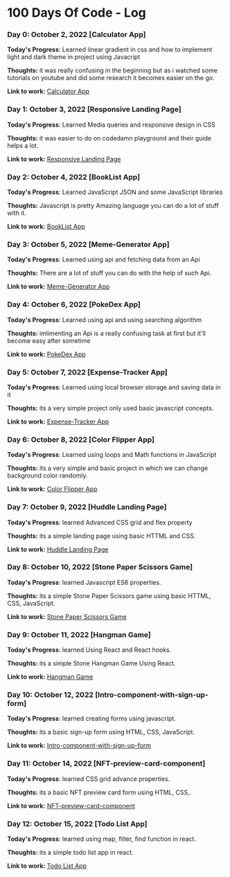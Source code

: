 # 100 Days Of Code - Log

### Day 0: October 2, 2022 [Calculator App]

**Today's Progress**: Learned linear gradient in css and how to implement light and dark theme in project using Javacript

**Thoughts:** it was really confusing in the beginning but as i watched some tutorials on youtube and did some research it becomes easier on the go.

**Link to work:** [Calculator App](https://vinaykishor19.github.io/calculator/)

### Day 1: October 3, 2022 [Responsive Landing Page]

**Today's Progress**: Learned Media queries and responsive design in CSS

**Thoughts:** it was easier to do on codedamn playground and their guide helps a lot.

**Link to work:** [Responsive Landing Page](https://vinaykishor19.github.io/Responsive-landing-page/)

### Day 2: October 4, 2022 [BookList App]

**Today's Progress**: Learned JavaScript JSON and some JavaScript libraries

**Thoughts:** Javascript is pretty Amazing language you can do a lot of stuff with it.

**Link to work:** [BookList App](https://vinaykishor19.github.io/BookList-App.github.io/)

### Day 3: October 5, 2022 [Meme-Generator App]

**Today's Progress**: Learned using api and fetching data from an Api

**Thoughts:** There are a lot of stuff you can do with the help of such Api.

**Link to work:** [Meme-Generator App](https://vinaykishor19.github.io/Meme-Generator/)

### Day 4: October 6, 2022 [PokeDex App]

**Today's Progress**: Learned using api and using searching algorithm

**Thoughts:** imlimenting an Api is a really confusing task at first but it'll become easy after sometime

**Link to work:** [PokeDex App](https://vinaykishor19.github.io/PokeDex/)

### Day 5: October 7, 2022 [Expense-Tracker App]

**Today's Progress**: Learned using local browser storage and saving data in it

**Thoughts:** its a very simple project only used basic javascript concepts.

**Link to work:** [Expense-Tracker App](https://vinaykishor19.github.io/Expense-Tracker-App/)

### Day 6: October 8, 2022 [Color Flipper App]

**Today's Progress**: Learned using loops and Math functions in JavaScript

**Thoughts:** its a very simple and basic project in which we can change background color randomly.

**Link to work:** [Color Flipper App](https://vinaykishor19.github.io/Color-Flipper/hex.html)

### Day 7: October 9, 2022 [Huddle Landing Page]

**Today's Progress**: learned Advanced CSS grid and flex property

**Thoughts:** its a simple landing page using basic HTTML and CSS.

**Link to work:** [Huddle Landing Page](https://vinaykishor19.github.io/landingpage.github.io/)

### Day 8: October 10, 2022 [Stone Paper Scissors Game]

**Today's Progress**: learned Javascript ES6 properties.

**Thoughts:** its a simple Stone  Paper Scissors game using basic HTTML, CSS, JavaScript.

**Link to work:** [Stone Paper Scissors Game](https://vinaykishor19.github.io/STPgame.github.io/)

### Day 9: October 11, 2022 [Hangman Game]

**Today's Progress**: learned Using React and React hooks.

**Thoughts:** its a simple Stone Hangman Game Using React.

**Link to work:** [Hangman Game](https://harmonious-brioche-2df1aa.netlify.app/)

### Day 10: October 12, 2022 [Intro-component-with-sign-up-form]

**Today's Progress**: learned creating forms using javascript.

**Thoughts:** its a basic sign-up form using HTML, CSS, JavaScript.

**Link to work:** [Intro-component-with-sign-up-form](https://vinaykishor19.github.io/Intro-component-with-sign-up-form/)

### Day 11: October 14, 2022 [NFT-preview-card-component]

**Today's Progress**: learned CSS grid advance properties.

**Thoughts:** its a basic NFT preview card form using HTML, CSS,.

**Link to work:** [NFT-preview-card-component](https://vinaykishor19.github.io/NFT-preview-card-component/)

### Day 12: October 15, 2022 [Todo List App]

**Today's Progress**: learned using map, filter, find function in react.

**Thoughts:** its a simple todo list app in react.

**Link to work:** [Todo List App](https://eloquent-capybara-98f2dc.netlify.app/)
